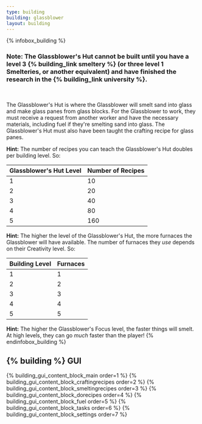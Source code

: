 ```yaml
---
type: building
building: glassblower
layout: building
---
```

{% infobox_building %}
### Note: The Glassblower's Hut cannot be built until you have a level 3 {% building_link smeltery %} (or three level 1 Smelteries, or another equivalent) and have finished the research in the {% building_link university %}.
<br>

The Glassblower's Hut is where the Glassblower will smelt sand into glass and make glass panes from glass blocks. For the Glassblower to work, they must receive a request from another worker and have the necessary materials, including fuel if they're smelting sand into glass. The Glassblower's Hut must also have been taught the crafting recipe for glass panes.

**Hint:** The number of recipes you can teach the Glassblower's Hut doubles per building level. So:

| Glassblower's Hut Level | Number of Recipes |
|-------------------------|-------------------|
| 1                       | 10                |
| 2                       | 20                |
| 3                       | 40                |
| 4                       | 80                |
| 5                       | 160               |

**Hint:** The higher the level of the Glassblower's Hut, the more furnaces the Glassblower will have available. The number of furnaces they *use* depends on their Creativity level. So:

| Building Level | Furnaces |
|----------------|----------|
| 1              | 1        |
| 2              | 2        |
| 3              | 3        |
| 4              | 4        |
| 5              | 5        |

**Hint:** The higher the Glassblower's Focus level, the faster things will smelt. At high levels, they can go *much* faster than the player!
{% endinfobox_building %}

## {% building %} GUI

{% building_gui_content_block_main order=1 %}
{% building_gui_content_block_craftingrecipes order=2 %}
{% building_gui_content_block_smeltingrecipes order=3 %}
{% building_gui_content_block_dorecipes order=4 %}
{% building_gui_content_block_fuel order=5 %}
{% building_gui_content_block_tasks order=6 %}
{% building_gui_content_block_settings order=7 %}